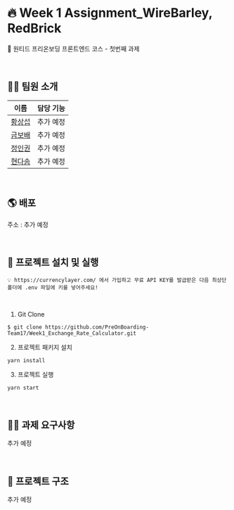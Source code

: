 # 🔥 Week 1 Assignment_WireBarley, RedBrick

🧱 원티드 프리온보딩 프론트엔드 코스 - 첫번째 과제

<br/>

## 👋🏻 팀원 소개

| 이름                                       | 담당 기능 |
| ------------------------------------------ | --------- |
| [황상섭](https://github.com/sangseophwang) | 추가 예정 |
| [금보배](https://github.com/BobaeKeum)     | 추가 예정 |
| [정인권](https://github.com/developjik)    | 추가 예정 |
| [현다솜](https://github.com/)              | 추가 예정 |

<br/>

## 🌎 배포

주소 : 추가 예정

<br/>

## 🚀 프로젝트 설치 및 실행

```plaintext
💡 https://currencylayer.com/ 에서 가입하고 무료 API KEY를 발급받은 다음 최상단 폴더에 .env 파일에 키를 넣어주세요!
```

<br/>

1. Git Clone

```plaintext
$ git clone https://github.com/PreOnBoarding-Team17/Week1_Exchange_Rate_Calculator.git
```

2. 프로젝트 패키지 설치

```plaintext
yarn install
```

3. 프로젝트 실행

```plaintext
yarn start
```

<br/>

## ✍🏻 과제 요구사항

추가 예정

<br/>

## 🌲 프로젝트 구조

추가 예정
